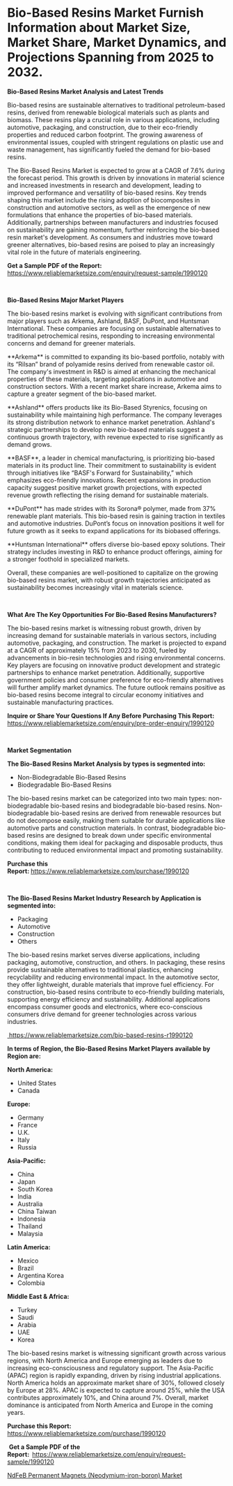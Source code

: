 <p><h1>Bio-Based Resins Market Furnish Information about Market Size, Market Share, Market Dynamics, and Projections Spanning from 2025 to 2032.</h1></p><p><strong>Bio-Based Resins Market Analysis and Latest Trends</strong></p>
<p><p>Bio-based resins are sustainable alternatives to traditional petroleum-based resins, derived from renewable biological materials such as plants and biomass. These resins play a crucial role in various applications, including automotive, packaging, and construction, due to their eco-friendly properties and reduced carbon footprint. The growing awareness of environmental issues, coupled with stringent regulations on plastic use and waste management, has significantly fueled the demand for bio-based resins.</p><p>The Bio-Based Resins Market is expected to grow at a CAGR of 7.6% during the forecast period. This growth is driven by innovations in material science and increased investments in research and development, leading to improved performance and versatility of bio-based resins. Key trends shaping this market include the rising adoption of biocomposites in construction and automotive sectors, as well as the emergence of new formulations that enhance the properties of bio-based materials. Additionally, partnerships between manufacturers and industries focused on sustainability are gaining momentum, further reinforcing the bio-based resin market's development. As consumers and industries move toward greener alternatives, bio-based resins are poised to play an increasingly vital role in the future of materials engineering.</p></p>
<p><strong>Get a Sample PDF of the Report:&nbsp;</strong> <a href="https://www.reliablemarketsize.com/enquiry/request-sample/1990120?utm_campaign=1884&utm_medium=2&utm_source=Github&utm_content=ia&utm_term=04022025&utm_id=bio-based-resins">https://www.reliablemarketsize.com/enquiry/request-sample/1990120</a></p>
<p>&nbsp;</p>
<p><strong>Bio-Based Resins Major Market Players</strong></p>
<p><p>The bio-based resins market is evolving with significant contributions from major players such as Arkema, Ashland, BASF, DuPont, and Huntsman International. These companies are focusing on sustainable alternatives to traditional petrochemical resins, responding to increasing environmental concerns and demand for greener materials.</p><p>**Arkema** is committed to expanding its bio-based portfolio, notably with its “Rilsan” brand of polyamide resins derived from renewable castor oil. The company's investment in R&D is aimed at enhancing the mechanical properties of these materials, targeting applications in automotive and construction sectors. With a recent market share increase, Arkema aims to capture a greater segment of the bio-based market.</p><p>**Ashland** offers products like its Bio-Based Styrenics, focusing on sustainability while maintaining high performance. The company leverages its strong distribution network to enhance market penetration. Ashland's strategic partnerships to develop new bio-based materials suggest a continuous growth trajectory, with revenue expected to rise significantly as demand grows.</p><p>**BASF**, a leader in chemical manufacturing, is prioritizing bio-based materials in its product line. Their commitment to sustainability is evident through initiatives like “BASF's Forward for Sustainability,” which emphasizes eco-friendly innovations. Recent expansions in production capacity suggest positive market growth projections, with expected revenue growth reflecting the rising demand for sustainable materials.</p><p>**DuPont** has made strides with its Sorona® polymer, made from 37% renewable plant materials. This bio-based resin is gaining traction in textiles and automotive industries. DuPont’s focus on innovation positions it well for future growth as it seeks to expand applications for its biobased offerings.</p><p>**Huntsman International** offers diverse bio-based epoxy solutions. Their strategy includes investing in R&D to enhance product offerings, aiming for a stronger foothold in specialized markets.</p><p>Overall, these companies are well-positioned to capitalize on the growing bio-based resins market, with robust growth trajectories anticipated as sustainability becomes increasingly vital in materials science.</p></p>
<p>&nbsp;</p>
<p><strong>What Are The Key Opportunities For Bio-Based Resins Manufacturers?</strong></p>
<p><p>The bio-based resins market is witnessing robust growth, driven by increasing demand for sustainable materials in various sectors, including automotive, packaging, and construction. The market is projected to expand at a CAGR of approximately 15% from 2023 to 2030, fueled by advancements in bio-resin technologies and rising environmental concerns. Key players are focusing on innovative product development and strategic partnerships to enhance market penetration. Additionally, supportive government policies and consumer preference for eco-friendly alternatives will further amplify market dynamics. The future outlook remains positive as bio-based resins become integral to circular economy initiatives and sustainable manufacturing practices.</p></p>
<p><strong>Inquire or Share Your Questions If Any Before Purchasing This Report:</strong> <a href="https://www.reliablemarketsize.com/enquiry/pre-order-enquiry/1990120?utm_campaign=1884&utm_medium=2&utm_source=Github&utm_content=ia&utm_term=04022025&utm_id=bio-based-resins">https://www.reliablemarketsize.com/enquiry/pre-order-enquiry/1990120</a></p>
<p>&nbsp;</p>
<p><strong>Market Segmentation</strong></p>
<p><strong>The Bio-Based Resins Market Analysis by types is segmented into:</strong></p>
<p><ul><li>Non-Biodegradable Bio-Based Resins</li><li>Biodegradable Bio-Based Resins</li></ul></p>
<p><p>The bio-based resins market can be categorized into two main types: non-biodegradable bio-based resins and biodegradable bio-based resins. Non-biodegradable bio-based resins are derived from renewable resources but do not decompose easily, making them suitable for durable applications like automotive parts and construction materials. In contrast, biodegradable bio-based resins are designed to break down under specific environmental conditions, making them ideal for packaging and disposable products, thus contributing to reduced environmental impact and promoting sustainability.</p></p>
<p><strong>Purchase this Report:&nbsp;</strong><a href="https://www.reliablemarketsize.com/purchase/1990120?utm_campaign=1884&utm_medium=2&utm_source=Github&utm_content=ia&utm_term=04022025&utm_id=bio-based-resins">https://www.reliablemarketsize.com/purchase/1990120</a></p>
<p>&nbsp;</p>
<p><strong>The Bio-Based Resins Market Industry Research by Application is segmented into:</strong></p>
<p><ul><li>Packaging</li><li>Automotive</li><li>Construction</li><li>Others</li></ul></p>
<p><p>The bio-based resins market serves diverse applications, including packaging, automotive, construction, and others. In packaging, these resins provide sustainable alternatives to traditional plastics, enhancing recyclability and reducing environmental impact. In the automotive sector, they offer lightweight, durable materials that improve fuel efficiency. For construction, bio-based resins contribute to eco-friendly building materials, supporting energy efficiency and sustainability. Additional applications encompass consumer goods and electronics, where eco-conscious consumers drive demand for greener technologies across various industries.</p></p>
<p><a href="https://www.reliablemarketsize.com/bio-based-resins-r1990120?utm_campaign=1884&utm_medium=2&utm_source=Github&utm_content=ia&utm_term=04022025&utm_id=bio-based-resins">&nbsp;https://www.reliablemarketsize.com/bio-based-resins-r1990120</a></p>
<p><strong>In terms of Region, the Bio-Based Resins Market Players available by Region are:</strong></p>
<p>
    <p> <strong> North America: </strong>
        <ul>
            <li>United States</li>
            <li>Canada</li>
        </ul>
        </p> 
    <p> <strong> Europe: </strong>
        <ul>
            <li>Germany</li>
            <li>France</li>
            <li>U.K.</li>
            <li>Italy</li>
            <li>Russia</li>
        </ul>
        </p> 
    <p> <strong> Asia-Pacific: </strong>
        <ul>
            <li>China</li>
            <li>Japan</li>
            <li>South Korea</li>
            <li>India</li>
            <li>Australia</li>
            <li>China Taiwan</li>
            <li>Indonesia</li>
            <li>Thailand</li>
            <li>Malaysia</li>
        </ul>
        </p> 
    <p> <strong> Latin America: </strong>
        <ul>
            <li>Mexico</li>
            <li>Brazil</li>
            <li>Argentina Korea</li>
            <li>Colombia</li>
        </ul>
        </p> 
    <p> <strong> Middle East & Africa: </strong>
        <ul>
            <li>Turkey</li>
            <li>Saudi</li>
            <li>Arabia</li>
            <li>UAE</li>
            <li>Korea</li>
        </ul>
    </p>
    </p>
<p><p>The bio-based resins market is witnessing significant growth across various regions, with North America and Europe emerging as leaders due to increasing eco-consciousness and regulatory support. The Asia-Pacific (APAC) region is rapidly expanding, driven by rising industrial applications. North America holds an approximate market share of 30%, followed closely by Europe at 28%. APAC is expected to capture around 25%, while the USA contributes approximately 10%, and China around 7%. Overall, market dominance is anticipated from North America and Europe in the coming years.</p></p>
<p><strong>Purchase this Report: </strong><a href="https://www.reliablemarketsize.com/purchase/1990120?utm_campaign=1884&utm_medium=2&utm_source=Github&utm_content=ia&utm_term=04022025&utm_id=bio-based-resins">https://www.reliablemarketsize.com/purchase/1990120</a></p>
<p>&nbsp;<strong>Get a Sample PDF of the Report:&nbsp;&nbsp;</strong><a href="https://www.reliablemarketsize.com/enquiry/request-sample/1990120?utm_campaign=1884&utm_medium=2&utm_source=Github&utm_content=ia&utm_term=04022025&utm_id=bio-based-resins">https://www.reliablemarketsize.com/enquiry/request-sample/1990120</a></p>
<p><strong></strong></p>
<p><p><a href="https://github.com/pizolina/Market-Research-Report-List-6/blob/main/ndfeb-permanent-magnets-neodymium-iron-boron-market.md?utm_campaign=1884&utm_medium=2&utm_source=Github&utm_content=ia&utm_term=04022025&utm_id=bio-based-resins">NdFeB Permanent Magnets (Neodymium-iron-boron) Market</a></p></p>